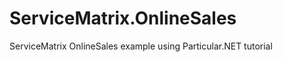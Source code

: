 ServiceMatrix.OnlineSales
=========================

ServiceMatrix OnlineSales example using Particular.NET tutorial
